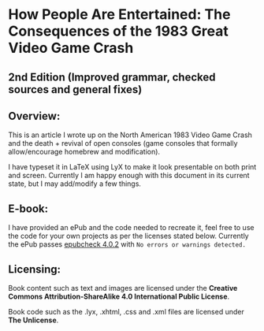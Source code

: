 # How People Are Entertained: The Consequences of the 1983 Great Video Game Crash
## 2nd Edition (Improved grammar, checked sources and general fixes)

## Overview:

This is an article I wrote up on the North American 1983 Video Game Crash and the death + revival of open consoles (game consoles that formally allow/encourage homebrew and modification).

I have typeset it in LaTeX using LyX to make it look presentable on both print and screen. Currently I am happy enough with this document in its current state, but I may add/modify a few things.

## E-book:

I have provided an ePub and the code needed to recreate it, feel free to use the code for your own projects as per the licenses stated below. Currently the ePub passes [epubcheck 4.0.2](https://github.com/IDPF/epubcheck) with `No errors or warnings detected.`

## Licensing:

Book content such as text and images are licensed under the **Creative Commons Attribution-ShareAlike 4.0 International Public License**.

Book code such as the .lyx, .xhtml, .css and .xml files are licensed under **The Unlicense**.
